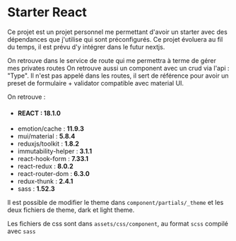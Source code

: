 # Starter React

Ce projet est un projet personnel me permettant d'avoir un starter avec des dépendances que j'utilise qui sont préconfigurés.
Ce projet évoluera au fil du temps, il est prévu d'y intégrer dans le futur nextjs.

On retrouve dans le service de route qui me permettra à terme de gérer mes privates routes
On retrouve aussi un component avec un crud via l'api : "Type". Il n'est pas appelé dans les routes, il sert de référence pour avoir un preset de formulaire + validator compatible avec material UI.

On retrouve : 
- #### **REACT : 18.1.0**
- emotion/cache : **11.9.3**
- mui/material : **5.8.4**
- reduxjs/toolkit : **1.8.2**
- immutability-helper : **3.1.1**
- react-hook-form : **7.33.1**
- react-redux : **8.0.2**
- react-router-dom : **6.3.0**
- redux-thunk : **2.4.1**
- sass : **1.52.3**


Il est possible de modifier le theme dans `component/partials/_theme` et les deux fichiers de theme, dark et light theme.

Les fichiers de css sont dans `assets/css/component`, au format `scss` compilé avec `sass`